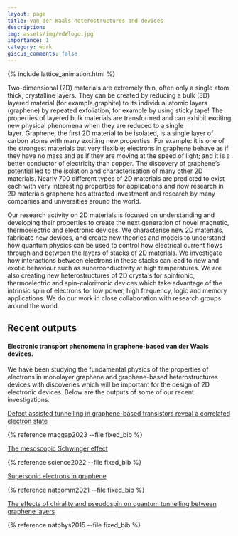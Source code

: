 ```yaml
---
layout: page
title: van der Waals heterostructures and devices
description: 
img: assets/img/vdWlogo.jpg
importance: 1
category: work
giscus_comments: false
---
```


{% include lattice_animation.html %}

Two-dimensional (2D) materials are extremely thin, often only a single atom thick, crystalline layers.  They can be created by reducing a bulk (3D) layered material (for example graphite) to its individual atomic layers (graphene) by repeated exfoliation, for example by using sticky tape!  The properties of layered bulk materials are transformed and can exhibit exciting new physical phenomena when they are reduced to a single layer.  Graphene, the first 2D material to be isolated, is a single layer of carbon atoms with many exciting new properties.  For example: it is one of the strongest materials but very flexible; electrons in graphene behave as if they have no mass and as if they are moving at the speed of light; and it is a better conductor of electricity than copper.  The discovery of graphene’s potential led to the isolation and characterisation of many other 2D materials. Nearly 700 different types of 2D materials are predicted to exist each with very interesting properties for applications and now research in 2D materials graphene has attracted investment and research by many companies and universities around the world.

Our research activity on 2D materials is focused on understanding and developing their properties to create the next generation of novel magnetic, thermoelectric and electronic devices. We characterise new 2D materials, fabricate new devices, and create new theories and models to understand how quantum physics can be used to control how electrical current flows through and between the layers of stacks of 2D materials. We investigate how interactions between electrons in these stacks can lead to new and exotic behaviour such as superconductivity at high temperatures. We are also creating new heterostructures of 2D crystals for spintronic, thermoelectric and spin-caloritronic devices which take advantage of the intrinsic spin of electrons for low power, high frequency, logic and memory applications. We do our work in close collaboration with research groups around the world. 

## **Recent outputs**

#### **Electronic transport phenomena in graphene-based van der Waals devices.**  

We have been studying the fundamental physics of the properties of electrons in monolayer graphene and graphene-based heterostructures devices with discoveries which will be important for the design of 2D electronic devices.  Below are the outputs of some of our recent investigations.

[Defect assisted tunnelling in graphene-based transistors reveal a correlated electron state](/maggap/)

{% reference maggap2023 --file fixed_bib %}

[The mesoscopic Schwinger effect](https://www.nature.com/articles/s41567-023-02019-1)

{% reference science2022 --file fixed_bib %}

[Supersonic electrons in graphene](https://www.lboro.ac.uk/departments/physics/news/2021/graphene-research/)

{% reference natcomm2021 --file fixed_bib %} 

[The effects of chirality and pseudospin on quantum tunnelling between graphene layers](https://physicsworld.com/a/chirality-affects-current-flow-in-graphene-transistors/?alm_mvr=0/)

{% reference natphys2015 --file fixed_bib %}



